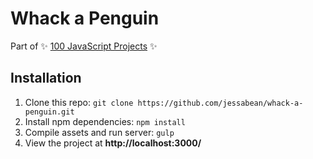 # Whack a Penguin

Part of :sparkles: [100 JavaScript Projects](https://github.com/jessabean/100-javascript-projects) :sparkles:

## Installation

1. Clone this repo: `git clone https://github.com/jessabean/whack-a-penguin.git`
2. Install npm dependencies: `npm install`
3. Compile assets and run server: `gulp`
4. View the project at **http://localhost:3000/**
